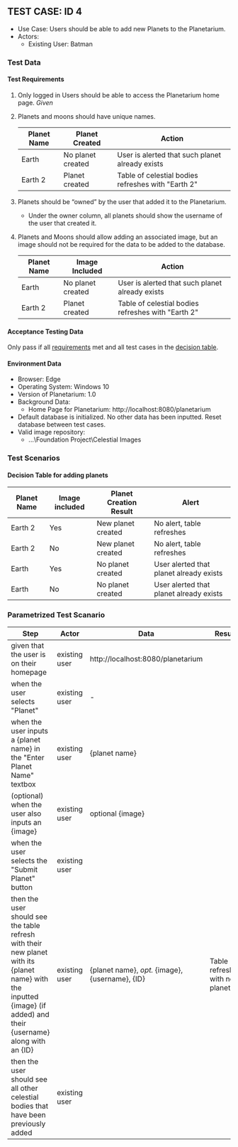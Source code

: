 ## TEST CASE: ID 4

- Use Case: Users should be able to add new Planets to the Planetarium.
- Actors:
  - Existing User: Batman

### Test Data

#### Test Requirements

1. Only logged in Users should be able to access the Planetarium home page. *Given*
2. Planets and moons should have unique names.

    |Planet Name|Planet Created|Action|
    |-|-|-|
    |Earth|No planet created|User is alerted that such planet already exists|
    |Earth 2|Planet created|Table of celestial bodies refreshes with "Earth 2"|

3. Planets should be “owned” by the user that added it to the Planetarium.
    - Under the owner column, all planets should show the username of the user that created it.

4. Planets and Moons should allow adding an associated image, but an image should not be required for the data to be added to the database.

    |Planet Name|Image Included|Action|
    |-|-|-|
    |Earth|No planet created|User is alerted that such planet already exists|
    |Earth 2|Planet created|Table of celestial bodies refreshes with "Earth 2"|


#### Acceptance Testing Data

Only pass if all [requirements](#test-requirements) met and all test cases in the [decision table](#decision-table-for-adding-planets).

#### Environment Data

- Browser: Edge
- Operating System: Windows 10
- Version of Planetarium: 1.0
- Background Data:
  - Home Page for Planetarium: http://localhost:8080/planetarium
- Default database is initialized. No other data has been inputted. Reset database between test cases.
- Valid image repository:
  - ...\Foundation Project\Celestial Images

### Test Scenarios

#### Decision Table for adding planets

|Planet Name|Image included|Planet Creation Result|Alert|
|-|-|-|-|
|Earth 2|Yes|New planet created|No alert, table refreshes|
|Earth 2|No|New planet created|No alert, table refreshes|
|Earth|Yes|No planet created|User alerted that planet already exists|
|Earth|No|No planet created|User alerted that planet already exists|

### Parametrized Test Scanario

|Step|Actor|Data|Result|
|-|-|-|-|
|given that the user is on their homepage|existing user|http://localhost:8080/planetarium||
|when the user selects "Planet"|existing user|-||
|when the user inputs a {planet name} in the "Enter Planet Name" textbox|existing user|{planet name}||
|(optional) when the user also inputs an {image}|existing user|optional {image}||
|when the user selects the "Submit Planet" button|existing user|||
|then the user should see the table refresh with their new planet with its {planet name} with the inputted {image} (if added) and their {username} along with an {ID}|existing user|{planet name}, *opt.* {image}, {username}, {ID}|Table refreshes with new planet|Table refreshes|
|then the user should see all other celestial bodies that have been previously added|existing user|||


